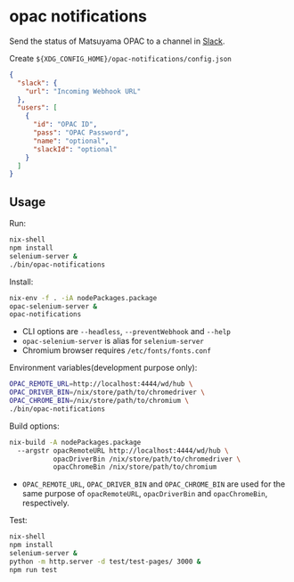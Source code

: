 # opac notifications

Send the status of Matsuyama OPAC to a channel in [Slack](https://slack.com).

Create `${XDG_CONFIG_HOME}/opac-notifications/config.json`

```json
{
  "slack": {
    "url": "Incoming Webhook URL"
  },
  "users": [
    {
      "id": "OPAC ID",
      "pass": "OPAC Password",
      "name": "optional",
      "slackId": "optional"
    }
  ]
}
```

## Usage

Run:

```sh
nix-shell
npm install
selenium-server &
./bin/opac-notifications
```

Install:

```sh
nix-env -f . -iA nodePackages.package
opac-selenium-server &
opac-notifications
```

- CLI options are `--headless`, `--preventWebhook` and `--help`
- `opac-selenium-server` is alias for `selenium-server`
- Chromium browser requires `/etc/fonts/fonts.conf`

Environment variables(development purpose only):

```sh
OPAC_REMOTE_URL=http://localhost:4444/wd/hub \
OPAC_DRIVER_BIN=/nix/store/path/to/chromedriver \
OPAC_CHROME_BIN=/nix/store/path/to/chromium \
./bin/opac-notifications
```

Build options:

```sh
nix-build -A nodePackages.package
  --argstr opacRemoteURL http://localhost:4444/wd/hub \
           opacDriverBin /nix/store/path/to/chromedriver \
           opacChromeBin /nix/store/path/to/chromium
```

- `OPAC_REMOTE_URL`, `OPAC_DRIVER_BIN` and `OPAC_CHROME_BIN` are used for the same purpose of `opacRemoteURL`, `opacDriverBin` and `opacChromeBin`, respectively.

Test:

```sh
nix-shell
npm install
selenium-server &
python -m http.server -d test/test-pages/ 3000 &
npm run test
```
